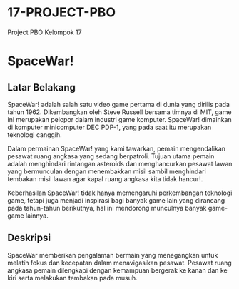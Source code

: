 # 17-PROJECT-PBO
Project PBO Kelompok 17

# SpaceWar!

## Latar Belakang
SpaceWar! adalah salah satu video game pertama di dunia yang dirilis pada tahun 1962. Dikembangkan oleh Steve Russell bersama timnya di MIT, game ini merupakan pelopor dalam industri game komputer. SpaceWar! dimainkan di komputer minicomputer DEC PDP-1, yang pada saat itu merupakan teknologi canggih.

Dalam permainan SpaceWar! yang kami tawarkan, pemain mengendalikan pesawat ruang angkasa yang sedang berpatroli. Tujuan utama pemain adalah menghindari rintangan asteroids dan menghancurkan pesawat lawan yang bermunculan dengan menembakkan misil sambil menghindari tembakan misil lawan agar kapal ruang angkasa kita tidak hancur!. 

Keberhasilan SpaceWar! tidak hanya memengaruhi perkembangan teknologi game, tetapi juga menjadi inspirasi bagi banyak game lain yang dirancang pada tahun-tahun berikutnya, hal ini mendorong munculnya banyak game-game lainnya. 

## Deskripsi 
SpaceWar memberikan pengalaman bermain yang menegangkan untuk melatih fokus dan kecepatan dalam menavigasikan pesawat. Pesawat ruang angkasa pemain dilengkapi dengan kemampuan bergerak ke kanan dan ke kiri serta melakukan tembakan pada musuh. 
